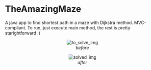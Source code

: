 TheAmazingMaze
==============

A java app to find shortest path in a maze with Dijkstra method. MVC-compliant. To run, just execute main method, the rest is pretty starightforward :)   
<p align="center">
  <img src="https://raw.github.com/watiss/TheAmazingMaze/master/to_solve2.png" alt="to_solve_img"/><br />
  <em>before</em>
</p>  
<p align="center">
  <img src="https://raw.github.com/watiss/TheAmazingMaze/master/solved2.png" alt="solved_img"/><br />
  <em>after</em>
</p>
